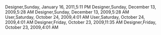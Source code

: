 ﻿Designer,Sunday, January 16, 2011,5:11 PMDesigner,Sunday, December 13, 2009,5:28 AMDesigner,Sunday, December 13, 2009,5:28 AMUser,Saturday, October 24, 2009,4:01 AMUser,Saturday, October 24, 2009,4:01 AMDesigner,Friday, October 23, 2009,11:35 AMDesigner,Friday, October 23, 2009,4:01 AM